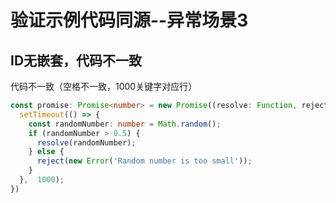 # 验证示例代码同源--异常场景3

## ID无嵌套，代码不一致

代码不一致（空格不一致，1000关键字对应行）
```ts
const promise: Promise<number> = new Promise((resolve: Function, reject: Function) => {
  setTimeout(() => {
    const randomNumber: number = Math.random();
    if (randomNumber > 0.5) {
      resolve(randomNumber);
    } else {
      reject(new Error('Random number is too small'));
    }
  },  1000);
})
```
<!--@[promise_async_operation](https://gitcode.com/openharmony/applications_app_samples/blob/master/code/DocsSample/ArkTs/ArkTsConcurrent/AsyncConcurrencyOverview/entry/src/main/ets/pages/Index.ets)-->